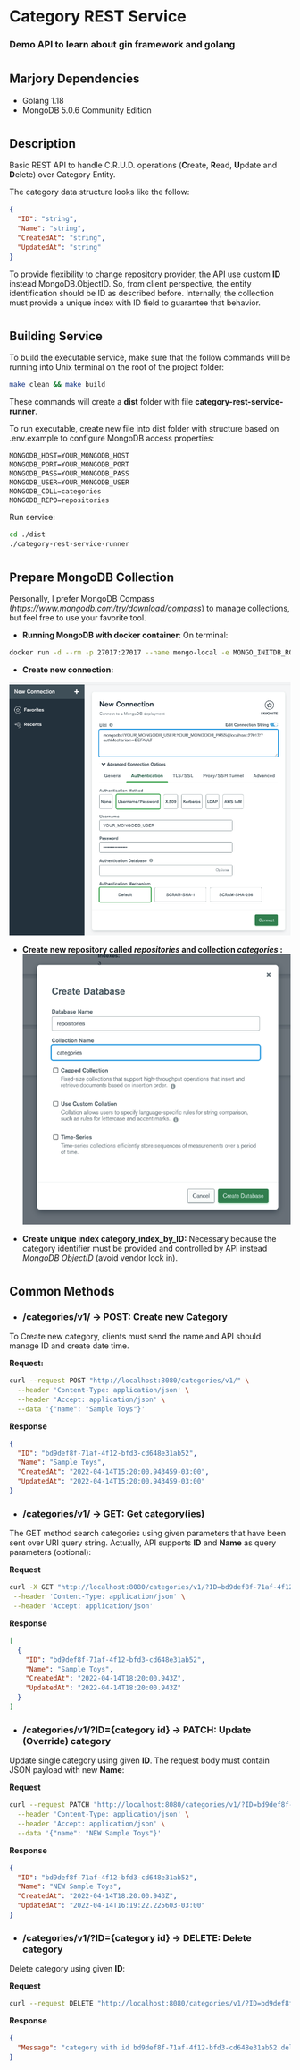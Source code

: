 # Category REST Service

### Demo API to learn about gin framework and golang

#

## Marjory Dependencies

- Golang 1.18
- MongoDB 5.0.6 Community Edition

#

## Description

Basic REST API to handle C.R.U.D. operations (**C**reate, **R**ead, **U**pdate and **D**elete) over Category Entity.

The category data structure looks like the follow:

```json
{
  "ID": "string",
  "Name": "string",
  "CreatedAt": "string",
  "UpdatedAt": "string"
}
```

To provide flexibility to change repository provider, the API use custom **ID** instead MongoDB.ObjectID. So, from client perspective, the entity identification should be ID as described before. Internally, the collection must provide a unique index with ID field to guarantee that behavior.

#

## Building Service

To build the executable service, make sure that the follow commands will be running into Unix terminal on the root of the project folder:

```bash
make clean && make build
```

These commands will create a **dist** folder with file **category-rest-service-runner**.

To run executable, create new file into dist folder with structure based on .env.example to configure MongoDB access properties:

```properties
MONGODB_HOST=YOUR_MONGODB_HOST
MONGODB_PORT=YOUR_MONGODB_PORT
MONGODB_PASS=YOUR_MONGODB_PASS
MONGODB_USER=YOUR_MONGODB_USER
MONGODB_COLL=categories
MONGODB_REPO=repositories
```

Run service:

```bash
cd ./dist
./category-rest-service-runner
```

#

## Prepare MongoDB Collection

Personally, I prefer MongoDB Compass (*https://www.mongodb.com/try/download/compass*) to manage collections, but feel free to use your favorite tool.

- **Running MongoDB with docker container**:
  On terminal:

```bash
docker run -d --rm -p 27017:27017 --name mongo-local -e MONGO_INITDB_ROOT_USERNAME=YOUR_MONGODB_USER -e MONGO_INITDB_ROOT_PASSWORD=YOUR_MONGODB_PASS mongo:latest
```

- **Create new connection:**

![Alt text](./images/create_connection.png?raw=true "Create DB Connection")

- **Create new repository called _repositories_ and collection _categories_ :**
  ![Alt text](./images/create_repository_and_collection.png?raw=true "Create repository and collection")

- **Create unique index category_index_by_ID:**
  Necessary because the category identifier must be provided and controlled by API instead _MongoDB ObjectID_ (avoid vendor lock in).

#

## Common Methods

- ### **/categories/v1/ -> POST:** Create new Category

To Create new category, clients must send the name and API should manage ID and create date time.

**Request:**

```bash
curl --request POST "http://localhost:8080/categories/v1/" \
  --header 'Content-Type: application/json' \
  --header 'Accept: application/json' \
  --data '{"name": "Sample Toys"}'
```

**Response**

```json
{
  "ID": "bd9def8f-71af-4f12-bfd3-cd648e31ab52",
  "Name": "Sample Toys",
  "CreatedAt": "2022-04-14T15:20:00.943459-03:00",
  "UpdatedAt": "2022-04-14T15:20:00.943459-03:00"
}
```

- ### **/categories/v1/ -> GET:** Get category(ies)

The GET method search categories using given parameters that have been sent over URI query string. Actually, API supports **ID** and **Name** as query parameters (optional):

**Request**

```bash
curl -X GET "http://localhost:8080/categories/v1/?ID=bd9def8f-71af-4f12-bfd3-cd648e31ab52" \
 --header 'Content-Type: application/json' \
 --header 'Accept: application/json'
```

**Response**

```json
[
  {
    "ID": "bd9def8f-71af-4f12-bfd3-cd648e31ab52",
    "Name": "Sample Toys",
    "CreatedAt": "2022-04-14T18:20:00.943Z",
    "UpdatedAt": "2022-04-14T18:20:00.943Z"
  }
]
```

- ### **/categories/v1/?ID={category id} -> PATCH:** Update (Override) category

Update single category using given **ID**. The request body must contain JSON payload with new **Name**:

**Request**

```bash
curl --request PATCH "http://localhost:8080/categories/v1/?ID=bd9def8f-71af-4f12-bfd3-cd648e31ab52" \
  --header 'Content-Type: application/json' \
  --header 'Accept: application/json' \
  --data '{"name": "NEW Sample Toys"}'
```

**Response**

```json
{
  "ID": "bd9def8f-71af-4f12-bfd3-cd648e31ab52",
  "Name": "NEW Sample Toys",
  "CreatedAt": "2022-04-14T18:20:00.943Z",
  "UpdatedAt": "2022-04-14T16:19:22.225603-03:00"
}
```

- ### **/categories/v1/?ID={category id} -> DELETE:** Delete category

Delete category using given **ID**:

**Request**

```bash
curl --request DELETE "http://localhost:8080/categories/v1/?ID=bd9def8f-71af-4f12-bfd3-cd648e31ab52"
```

**Response**

```json
{
  "Message": "category with id bd9def8f-71af-4f12-bfd3-cd648e31ab52 deleted"
}
```
